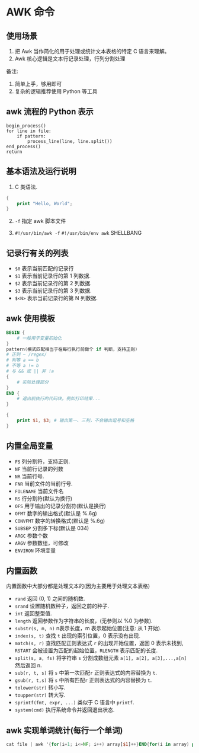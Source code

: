 # AWK 命令

## 使用场景

1. 把 Awk 当作简化的用于处理或统计文本表格的特定 C 语言来理解。
2. Awk 核心逻辑是文本行记录处理，行列分割处理

备注:

1. 简单上手，够用即可
2. 复杂的逻辑推荐使用 Python 等工具

## awk 流程的 Python 表示

```python3
begin_process()
for line in file:
    if pattern:
        process_line(line, line.split())
end_process()
return
```

## 基本语法及运行说明

1. C 类语法.

```awk
{
    print "Hello, World";
}
```

2. `-f` 指定 awk 脚本文件

3. `#!/usr/bin/awk -f` `#!/usr/bin/env awk` SHELLBANG

## 记录行有关的列表

- `$0` 表示当前匹配的记录行
- `$1` 表示当前记录行的第 1 列数据.
- `$2` 表示当前记录行的第 2 列数据.
- `$3` 表示当前记录行的第 3 列数据.
- `$<N>` 表示当前记录行的第 N 列数据.

## awk 使用模板

```awk
BEGIN {
    # 一般用于变量初始化
}
pattern(模式匹配相当于在每行执行前做个 if 判断，支持正则)
# 正则 ~ /regex/
# 判等 a == b
# 不等 a != b
# 与 && 或 || 非 !a
{
    # 实际处理部分
}
END {
    # 退出前执行的代码块。例如打印结果...
}
```

```awk
{
    print $1, $3; # 输出第一、三列，不会输出逗号和空格
}
```

## 内置全局变量

- `FS` 列分割符，支持正则.
- `NF` 当前行记录的列数
- `NR` 当前行号.
- `FNR` 当前文件的当前行号.
- `FILENAME` 当前文件名
- `RS` 行分割符(默认为换行)
- `OFS` 用于输出的记录分割符(默认是换行)
- `OFMT` 数字的输出格式(默认是 %.6g)
- `CONVFMT` 数字的转换格式(默认是 %.6g)
- `SUBSEP` 分割多下标(默认是 034)
- `ARGC` 参数个数
- `ARGV` 参数数组，可修改
- `ENVIRON` 环境变量

## 内置函数

内置函数中大部分都是处理文本的(因为主要用于处理文本表格)

- `rand` 返回 (0, 1) 之间的随机数.
- `srand` 设置随机数种子，返回之前的种子.
- `int` 返回整型值.
- `length` 返回参数作为字符串的长度，(无参则以 %0 为参数).
- `substr(s, m, n)` n表示长度，m 表示起始位置(注意: 从 1 开始).
- `index(s, t)` 查找 `t` 出现的索引位置，0 表示没有出现.
- `match(s, r)` 查找匹配正则表达式 `r` 的出现开始位置，返回 0 表示未找到, `RSTART` 会被设置为匹配的起始位置，`RLENGTH` 表示匹配的长度.
- `split(s, a, fs)` 将字符串 `s` 分割成数组元素 `a[1], a[2], a[3],...,a[n]` 然后返回 n.
- `sub(r, t, s)` 将 `s` 中第一次匹配`r` 正则表达式的内容替换为 `t`.
- `gsub(r, t,s)` 将 `s` 中所有匹配`r` 正则表达式的内容替换为 `t`.
- `tolower(str)` 转小写.
- `toupper(str)` 转大写.
- `sprintf(fmt, expr, ...)` 类似于 C 语言中 `printf`.
- `system(cmd)` 执行系统命令并返回退出状态.

## awk 实现单词统计(每行一个单词)

```awk
cat file | awk '{for(i=1; i<=NF; i++) array[$1]++}END{for(i in array) print i, array[i]}'
```

